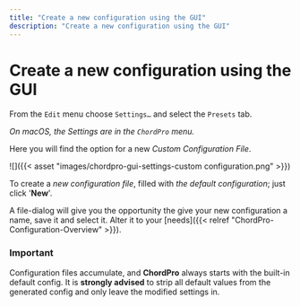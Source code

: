 ```yaml
---
title: "Create a new configuration using the GUI"
description: "Create a new configuration using the GUI"
---
```


# Create a new configuration using the GUI

From the `Edit` menu choose `Settings…` and select the `Presets` tab.  

*On macOS, the Settings are in the `ChordPro` menu.*

Here you will find the option for a new *Custom Configuration File*.


![]({{< asset "images/chordpro-gui-settings-custom configuration.png" >}})


To create a *new configuration file*, filled with *the default configuration*; just click '**New**'.

A file-dialog will give you the opportunity the give your new configuration a name, save it and select it. Alter it to your [needs]({{< relref "ChordPro-Configuration-Overview" >}}).

### Important

Configuration files accumulate, and **ChordPro** always starts with the
built-in default config. It is **strongly advised** to strip all default
values from the generated config and only leave the modified settings in.
